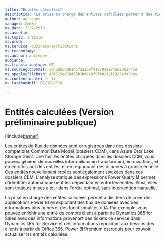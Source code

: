 ```yaml
---
title: "Entités calculées"
description: "La prise en charge des entités calculées permet à des tiers de créer des applications Power BI en exploitant des flux de données avec des informations plus riches et des fonctionnalités d'IA."
author: adiregev
manager: AnnBe
ms.date: 7/22/2018
ms.assetid: 
ms.topic: article
ms.prod: 
ms.service: business-applications
ms.technology: 
ms.author: adiregev
audience: 
ms.translationtype: HT
ms.sourcegitcommit: 0b40bb3c98145f5a260f412701a884a5936174ce
ms.openlocfilehash: 43b015ad18453b1bd9a9f9f60c79f23c3afa5bce
ms.contentlocale: fr-fr
ms.lasthandoff: 07/18/2018

---
```

# <a name="computed-entities-public-preview"></a>Entités calculées (Version préliminaire publique)  

[!include[banner](../../../includes/banner.md)]

Les entités de flux de données sont enregistrées dans des dossiers compatibles Common Data Model (dossiers CDM), dans Azure Data Lake Storage Gen2. Une fois les entités chargées dans les dossiers CDM, vous pouvez générer de nouvelles informations en transformant, en modifiant, et en enrichissant des entités, et en regroupant des données à grande échelle. Ces entités nouvellement créées sont également stockées dans des dossiers CDM. L'analyse statique des expressions Power Query M permet d'identifier automatiquement les dépendances entre les entités. Ainsi, elles sont toujours mises à jour dans l'ordre optimal, sans intervention manuelle. 

La prise en charge des entités calculées permet à des tiers de créer des applications Power BI en exploitant des flux de données avec des informations plus riches et des fonctionnalités d'IA. Par exemple, vous pouvez enrichir une entité de compte client à partir de Dynamics 365 for Sales avec des informations provenant des tickets de service dans Dynamics 365 for Service et des informations répondant aux besoins des clients à partir de Office 365.
Power BI Premium est requis pour pouvoir actualiser les entités calculées. 

